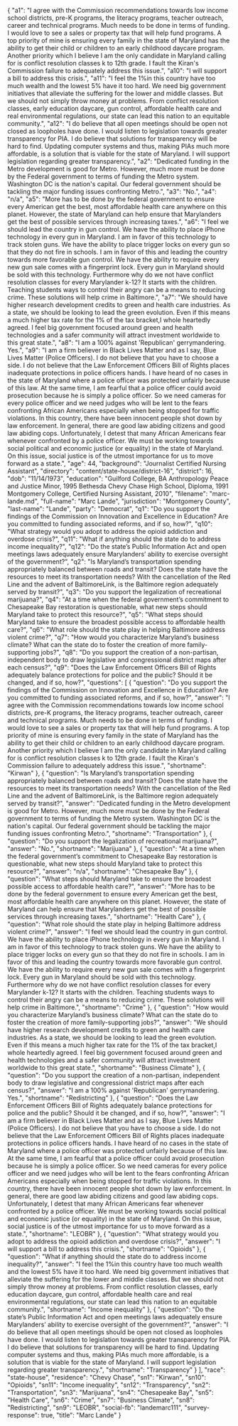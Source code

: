 {
  "a1": "I agree with the Commission recommendations towards low income school districts, pre-K programs, the literacy programs, teacher outreach, career and technical programs.  Much needs to be done in terms of funding.   I would love to see a sales or property tax that will help fund programs.   A top priority of mine is ensuring every family in the state of Maryland has the ability to get their child or children to an early childhood daycare program.   Another priority which I believe I am the only candidate in  Maryland calling for is conflict resolution classes k to 12th grade.  I fault the Kiran's Commission failure to adequately address this issue.",
  "a10": "I will support a bill to address this crisis.",
  "a11": "I feel the 1%in this country have too much wealth and the lowest 5% have it too hard.  We need big government initiatives that alleviate the suffering for the lower and middle classes. But we should not simply throw money at problems.  From conflict resolution classes,  early education daycare, gun control, affordable health care and real environmental regulations, our state can lead this nation to an equitable community.",
  "a12": "I do believe that all open meetings should be open not closed as loopholes have done.  I would listen to legislation towards greater transparency for PIA.  I do believe that solutions for transparency will be hard to find.  Updating computer systems and thus, making PIAs much more affordable, is a solution that is viable for the state of Maryland. I will support legislation regarding greater transparency.",
  "a2": "Dedicated funding in the Metro development is good for Metro. However, much more must be done by the Federal government to terms of funding the Metro system. Washington DC is the nation's capital.  Our federal government should be tackling the major funding issues confronting Metro.",
  "a3": "No.",
  "a4": "n/a",
  "a5": "More has to be done by the federal government to ensure every American get the best, most affordable health care anywhere on this planet.  However, the state of Maryland can help ensure that Marylanders get the best of possible services through increasing taxes.",
  "a6": "I feel we should lead the country in gun control.  We have the ability to place iPhone technology in every gun in Maryland. I am in favor of this technology to track stolen guns.  We have the ability to place trigger locks  on every gun so that they do not fire in schools. I am in favor of this and leading the country towards more favorable gun control.  We have the ability to require every new gun sale comes with a fingerprint lock.  Every gun in Maryland should be sold with this technology. Furthermore why do we not have conflict resolution classes for every Marylander k-12?  It starts with the children.  Teaching students ways to control their angry can be a means to reducing crime. These solutions will help crime in Baltimore.",
  "a7": "We should have higher research development credits to green and health care industries.  As a state, we should be looking to lead the green evolution.  Even if this means a much higher tax rate for the 1% of the tax bracket,I whole heartedly agreed.  I feel big government focused around green and health technologies and a safer community will attract investment worldwide to this great state.",
  "a8": "I am a 100% against 'Republican' gerrymandering. Yes.",
  "a9": "I am a firm believer in Black Lives Matter and as I say, Blue Lives Matter (Police Officers). I do not believe that you have to choose a side.   I do not believe that the Law Enforcement Officers Bill of Rights places inadequate protections in police officers hands. I have heard of no cases in the state of Maryland where a police officer was protected unfairly because of this law.  At the same time, I am fearful that a police officer could avoid prosecution because he is simply a police officer.  So we need cameras for every police officer and we need judges who will be lent to the fears confronting African Americans especially when being stopped for traffic violations.  In this country, there have been innocent people shot down by law enforcement.  In general, there are good law abiding citizens and good law abiding cops.  Unfortunately, I detest that many African Americans fear whenever confronted by a police officer.  We must be working towards social political and economic justice (or equality) in the state of Maryland.  On this issue, social justice is of the utmost importance for us to move forward as a state.",
  "age": 44,
  "background": "Journalist Certified Nursing Assistant",
  "directory": "content/state-house/district-16",
  "district": 16,
  "dob": "11/14/1973",
  "education": "Guilford College, BA Anthropology Peace and Justice Minor, 1995 Bethesda Chevy Chase High School, Diploma, 1991 Montgomery College, Certified Nursing Assistant, 2010",
  "filename": "marc-lande.md",
  "full-name": "Marc Lande",
  "jurisdiction": "Montgomery County",
  "last-name": "Lande",
  "party": "Democrat",
  "q1": "Do you support the findings of the Commission on Innovation and Excellence in Education? Are you committed to funding associated reforms, and if so, how?",
  "q10": "What strategy would you adopt to address the opioid addiction and overdose crisis?",
  "q11": "What if anything should the state do to address income inequality?",
  "q12": "Do the state’s Public Information Act and open meetings laws adequately ensure Marylanders’ ability to exercise oversight of the government?",
  "q2": "Is Maryland’s transportation spending appropriately balanced between roads and transit? Does the state have the resources to meet its transportation needs? With the cancellation of the Red Line and the advent of BaltimoreLink, is the Baltimore region adequately served by transit?",
  "q3": "Do you support the legalization of recreational marijuana?",
  "q4": "At a time when the federal government’s commitment to Chesapeake Bay restoration is questionable, what new steps should Maryland take to protect this resource?",
  "q5": "What steps should Maryland take to ensure the broadest possible access to affordable health care?",
  "q6": "What role should the state play in helping Baltimore address violent crime?",
  "q7": "How would you characterize Maryland’s business climate? What can the state do to foster the creation of more family-supporting jobs?",
  "q8": "Do you support the creation of a non-partisan, independent body to draw legislative and congressional district maps after each census?",
  "q9": "Does the Law Enforcement Officers Bill of Rights adequately balance protections for police and the public? Should it be changed, and if so, how?",
  "questions": [
    {
      "question": "Do you support the findings of the Commission on Innovation and Excellence in Education? Are you committed to funding associated reforms, and if so, how?",
      "answer": "I agree with the Commission recommendations towards low income school districts, pre-K programs, the literacy programs, teacher outreach, career and technical programs.  Much needs to be done in terms of funding.   I would love to see a sales or property tax that will help fund programs.   A top priority of mine is ensuring every family in the state of Maryland has the ability to get their child or children to an early childhood daycare program.   Another priority which I believe I am the only candidate in  Maryland calling for is conflict resolution classes k to 12th grade.  I fault the Kiran's Commission failure to adequately address this issue.",
      "shortname": "Kirwan"
    },
    {
      "question": "Is Maryland’s transportation spending appropriately balanced between roads and transit? Does the state have the resources to meet its transportation needs? With the cancellation of the Red Line and the advent of BaltimoreLink, is the Baltimore region adequately served by transit?",
      "answer": "Dedicated funding in the Metro development is good for Metro. However, much more must be done by the Federal government to terms of funding the Metro system. Washington DC is the nation's capital.  Our federal government should be tackling the major funding issues confronting Metro.",
      "shortname": "Transportation"
    },
    {
      "question": "Do you support the legalization of recreational marijuana?",
      "answer": "No.",
      "shortname": "Marijuana"
    },
    {
      "question": "At a time when the federal government’s commitment to Chesapeake Bay restoration is questionable, what new steps should Maryland take to protect this resource?",
      "answer": "n/a",
      "shortname": "Chesapeake Bay"
    },
    {
      "question": "What steps should Maryland take to ensure the broadest possible access to affordable health care?",
      "answer": "More has to be done by the federal government to ensure every American get the best, most affordable health care anywhere on this planet.  However, the state of Maryland can help ensure that Marylanders get the best of possible services through increasing taxes.",
      "shortname": "Health Care"
    },
    {
      "question": "What role should the state play in helping Baltimore address violent crime?",
      "answer": "I feel we should lead the country in gun control.  We have the ability to place iPhone technology in every gun in Maryland. I am in favor of this technology to track stolen guns.  We have the ability to place trigger locks  on every gun so that they do not fire in schools. I am in favor of this and leading the country towards more favorable gun control.  We have the ability to require every new gun sale comes with a fingerprint lock.  Every gun in Maryland should be sold with this technology. Furthermore why do we not have conflict resolution classes for every Marylander k-12?  It starts with the children.  Teaching students ways to control their angry can be a means to reducing crime. These solutions will help crime in Baltimore.",
      "shortname": "Crime"
    },
    {
      "question": "How would you characterize Maryland’s business climate? What can the state do to foster the creation of more family-supporting jobs?",
      "answer": "We should have higher research development credits to green and health care industries.  As a state, we should be looking to lead the green evolution.  Even if this means a much higher tax rate for the 1% of the tax bracket,I whole heartedly agreed.  I feel big government focused around green and health technologies and a safer community will attract investment worldwide to this great state.",
      "shortname": "Business Climate"
    },
    {
      "question": "Do you support the creation of a non-partisan, independent body to draw legislative and congressional district maps after each census?",
      "answer": "I am a 100% against 'Republican' gerrymandering. Yes.",
      "shortname": "Redistricting"
    },
    {
      "question": "Does the Law Enforcement Officers Bill of Rights adequately balance protections for police and the public? Should it be changed, and if so, how?",
      "answer": "I am a firm believer in Black Lives Matter and as I say, Blue Lives Matter (Police Officers). I do not believe that you have to choose a side.   I do not believe that the Law Enforcement Officers Bill of Rights places inadequate protections in police officers hands. I have heard of no cases in the state of Maryland where a police officer was protected unfairly because of this law.  At the same time, I am fearful that a police officer could avoid prosecution because he is simply a police officer.  So we need cameras for every police officer and we need judges who will be lent to the fears confronting African Americans especially when being stopped for traffic violations.  In this country, there have been innocent people shot down by law enforcement.  In general, there are good law abiding citizens and good law abiding cops.  Unfortunately, I detest that many African Americans fear whenever confronted by a police officer.  We must be working towards social political and economic justice (or equality) in the state of Maryland.  On this issue, social justice is of the utmost importance for us to move forward as a state.",
      "shortname": "LEOBR"
    },
    {
      "question": "What strategy would you adopt to address the opioid addiction and overdose crisis?",
      "answer": "I will support a bill to address this crisis.",
      "shortname": "Opioids"
    },
    {
      "question": "What if anything should the state do to address income inequality?",
      "answer": "I feel the 1%in this country have too much wealth and the lowest 5% have it too hard.  We need big government initiatives that alleviate the suffering for the lower and middle classes. But we should not simply throw money at problems.  From conflict resolution classes,  early education daycare, gun control, affordable health care and real environmental regulations, our state can lead this nation to an equitable community.",
      "shortname": "Income inequality"
    },
    {
      "question": "Do the state’s Public Information Act and open meetings laws adequately ensure Marylanders’ ability to exercise oversight of the government?",
      "answer": "I do believe that all open meetings should be open not closed as loopholes have done.  I would listen to legislation towards greater transparency for PIA.  I do believe that solutions for transparency will be hard to find.  Updating computer systems and thus, making PIAs much more affordable, is a solution that is viable for the state of Maryland. I will support legislation regarding greater transparency.",
      "shortname": "Transparency"
    }
  ],
  "race": "state-house",
  "residence": "Chevy Chase",
  "sn1": "Kirwan",
  "sn10": "Opioids",
  "sn11": "Income inequality",
  "sn12": "Transparency",
  "sn2": "Transportation",
  "sn3": "Marijuana",
  "sn4": "Chesapeake Bay",
  "sn5": "Health Care",
  "sn6": "Crime",
  "sn7": "Business Climate",
  "sn8": "Redistricting",
  "sn9": "LEOBR",
  "social-fb": "landemarc111",
  "survey-response": true,
  "title": "Marc Lande"
}
